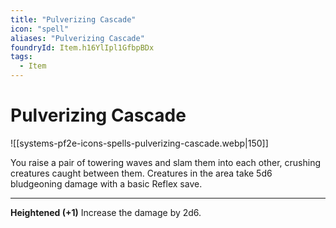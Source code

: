 ```yaml
---
title: "Pulverizing Cascade"
icon: "spell"
aliases: "Pulverizing Cascade"
foundryId: Item.h16YlIpl1GfbpBDx
tags:
  - Item
---
```


# Pulverizing Cascade
![[systems-pf2e-icons-spells-pulverizing-cascade.webp|150]]

You raise a pair of towering waves and slam them into each other, crushing creatures caught between them. Creatures in the area take 5d6 bludgeoning damage with a basic Reflex save.

* * *

**Heightened (+1)** Increase the damage by 2d6.
